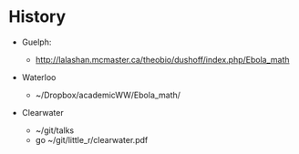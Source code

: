 # History 

* Guelph:
	* http://lalashan.mcmaster.ca/theobio/dushoff/index.php/Ebola_math

* Waterloo
	* ~/Dropbox/academicWW/Ebola_math/

* Clearwater
	* ~/git/talks
	* go ~/git/little_r/clearwater.pdf

